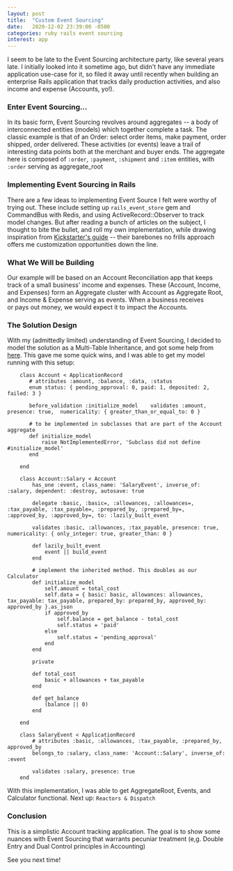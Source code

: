 ```yaml
---
layout: post
title:  "Custom Event Sourcing"
date:   2020-12-02 23:39:00 -0500
categories: ruby rails event sourcing
interest: app
---
```

I seem to be late to the Event Sourcing architecture party, like several years late. I initially looked into it sometime ago, but didn't have any immediate application use-case for it, so filed it away until recently when building an enterprise Rails application that tracks daily production activities, and also income and expense (Accounts, yo!).
 
### Enter Event Sourcing...
In its basic form, Event Sourcing revolves around aggregates -- a body of interconnected entities (models) which together complete a task. The classic example is that of an Order: select order items, make payment, order shipped, order delivered. These activities (or events) leave a trail of interesting data points both at the merchant and buyer ends. The aggregate here is composed of `:order`, `:payment`, `:shipment` and `:item` entities, with `:order` serving as aggregate_root

### Implementing Event Sourcing in Rails
There are a few ideas to implementing Event Source I felt were worthy of trying out. These include setting up `rails_event_store` gem and CommandBus with Redis, and using ActiveRecord::Observer to track model changes. But after reading a bunch of articles on the subject, I thought to bite the bullet, and roll my own implementation, while drawing inspiration from [Kickstarter's guide][kickstarter-guide] -- their barebones no frills approach offers me customization opportunities down the line.

### What We Will be Building
Our example will be based on an Account Reconciliation app that keeps track of a small business' income and expenses. These (Account, Income, and Expenses) form an Aggregate cluster with Account as Aggregate Root, and Income & Expense serving as events. When a business receives or pays out money, we would expect it to impact the Accounts. 

### The Solution Design
With my (admittedly limited) understanding of Event Sourcing, I decided to model the solution as a Multi-Table Inheritance, and got some help from [here][multi-table-inheritance]. This gave me some quick wins, and I was able to get my model running with this setup:
```
    class Account < ApplicationRecord    
       # attributes :amount, :balance, :data, :status    
       enum status: { pending_approval: 0, paid: 1, deposited: 2, failed: 3 }    

       before_validation :initialize_model    validates :amount, presence: true,  numericality: { greater_than_or_equal_to: 0 }

       # to be implemented in subclasses that are part of the Account aggregate
       def initialize_model
           raise NotImplementedError, 'Subclass did not define #initialize_model'
       end

    end
```
```
    class Account::Salary < Account    
        has_one :event, class_name: 'SalaryEvent', inverse_of: :salary, dependent: :destroy, autosave: true
    
        delegate :basic, :basic=, :allowances, :allowances=, :tax_payable, :tax_payable=, :prepared_by, :prepared_by=, :approved_by, :approved_by=, to: :lazily_built_event
    
        validates :basic, :allowances, :tax_payable, presence: true, numericality: { only_integer: true, greater_than: 0 }
    
        def lazily_built_event        
            event || build_event   
        end

        # implement the inherited method. This doubles as our Calculator    
        def initialize_model        
            self.amount = total_cost        
            self.data = { basic: basic, allowances: allowances, tax_payable: tax_payable, prepared_by: prepared_by, approved_by: approved_by }.as_json            
            if approved_by            
                self.balance = get_balance - total_cost
                self.status = 'paid'         
            else            
                self.status = 'pending_approval'  
            end    
        end

        private

        def total_cost
            basic + allowances + tax_payable
        end

        def get_balance
            (balance || 0)
        end

    end
```

```
    class SalaryEvent < ApplicationRecord    
        # attributes :basic, :allowances, :tax_payable, :prepared_by, approved_by  
        belongs_to :salary, class_name: 'Account::Salary', inverse_of: :event

        validates :salary, presence: true
    end
```
With this implementation, I was able to get AggregateRoot, Events, and Calculator functional. Next up: `Reactors & Dispatch`

### Conclusion
This is a simplistic Account tracking application. The goal is to show some nuances with Event Sourcing that warrants pecuniar treatment (e,g. Double Entry and Dual Control principles in Accounting)

See you next time!


[kickstarter-guide]: https://kickstarter.engineering/event-sourcing-made-simple-4a2625113224
[multi-table-inheritance]: https://belighted.com/blog/implementing-multiple-table-inheritance-in-rails

